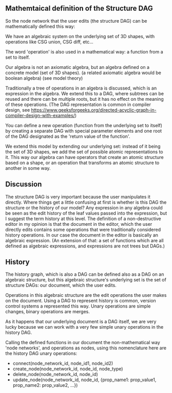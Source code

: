 ## Mathemtaical definition of the Structure DAG

So the node network that the user edits (the structure DAG) can be mathematically defined this way:

We have an algebraic system on the underlying set of 3D shapes, with operations like CSG union, CSG diff, etc...

The word 'operation' is also used in a mathematical way: a function from a set to itself.

Our algebra is not an axiomatic algebra, but an algebra defined on a concrete model (set of 3D shapes). (a related axiomatic algebra would be boolean algebra) (see model theory)

Traditionally a tree of operations in an algebra is discussed, which is an expression in the algebra. We extend this to a DAG, where subtrees can be reused and there can be multiple roots, but it has no effect on the meaning of these operations. (The DAG representation is common in compiler design, see https://www.geeksforgeeks.org/directed-acyclic-graph-in-compiler-design-with-examples/) 

You can define a new operation (function from the underlying set to itself) by creating a separate DAG with special parameter elements and one root of the DAG designated as the 'return value of the function'.

We extend this model by extending our underlying set: instead of it being the set of 3D shapes, we add the set of possible atomic representations to it. This way our algebra can have operators that create an atomic structure based on a shape, or an operation that transforms an atomic structure to another in some way.

## Discussion

The structure DAG is very important because the user manipulates it directly. Where things get a little confusing at first is whether is this DAG the structure or the history of our model?  Any expression in any algebra could be seen as the edit history of the leaf values passed into the expression, but I suggest the term history at this level. The definition of a non-destructive editor in my opinion is that the document in the editor, which the user directly edits contains some operations that were traditionally considered history operations. In our case the document in the editor is basically an algebraic expression. (An extension of that: a set of functions which are all defined as algebraic expressions, and expressions are not trees but DAGs.)

## History

The history graph, which is also a DAG can be defined also as a DAG on an algebraic structure, but this algebraic structure's underlying set is the set of structure DAGs: our document, which the user edits.

Operations in this algebraic structure are the edit operations the user makes on the document. Using a DAG to represent history is common, version control systems a represented this way. Unary operations are simple changes, binary operations are merges.

As it happens that our underlying document is a DAG itself, we are very lucky because we can work with a very few simple unary operations in the history DAG.

Calling the defined functions in our document the non-mathematical way 'node networks', and operations as nodes, using this nomenclature here are the history DAG unary operations:

- connect(node_network_id, node_id1, node_id2)
- create_node(node_network_id, node_id, node_type)
- delete_node(node_network_id, node_id)
- update_node(node_network_id, node_id, {prop_name1: prop_value1, prop_name2: prop_value2, ...})